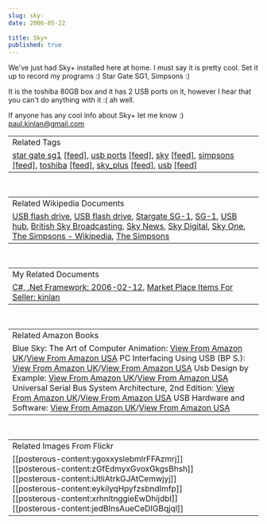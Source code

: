 ```yaml
---
slug: sky-
date: 2006-05-22
 
title: Sky+
published: true
---
```

We've just had Sky+ installed here at home.  I must say it is pretty cool.  Set it up to record my programs :)  Star Gate SG1, Simpsons :)<p />It is the toshiba 80GB box and it has 2 USB ports on it, however I hear that you can't do anything with it :( ah well.<p />If anyone has any cool info about Sky+ let me know :)<br /><a href="mailto:paul.kinlan@gmail.com">paul.kinlan@gmail.com</a><p /><table class="TechnoratiHead TagHeader">
<tr><td>Related Tags</td></tr>
<tr class="Technorati"><td>
<a href="http://www.kinlan.co.uk/tag/star%20gate%20sg1" class="Tag" rel="tag">star gate sg1</a> <a href="http://feeds.technorati.com/feed/posts/tag/star%20gate%20sg1" class="Tag">[feed]</a>, <a href="http://www.kinlan.co.uk/tag/usb%20ports" class="Tag" rel="tag">usb ports</a> <a href="http://feeds.technorati.com/feed/posts/tag/usb%20ports" class="Tag">[feed]</a>, <a href="http://www.kinlan.co.uk/tag/sky" class="Tag" rel="tag">sky</a> <a href="http://feeds.technorati.com/feed/posts/tag/sky" class="Tag">[feed]</a>, <a href="http://www.kinlan.co.uk/tag/simpsons" class="Tag" rel="tag">simpsons</a> <a href="http://feeds.technorati.com/feed/posts/tag/simpsons" class="Tag">[feed]</a>, <a href="http://www.kinlan.co.uk/tag/toshiba" class="Tag" rel="tag">toshiba</a> <a href="http://feeds.technorati.com/feed/posts/tag/toshiba" class="Tag">[feed]</a>, <a href="http://www.kinlan.co.uk/tag/sky_plus" class="Tag" rel="tag">sky_plus</a> <a href="http://feeds.technorati.com/feed/posts/tag/sky_plus" class="Tag">[feed]</a>, <a href="http://www.kinlan.co.uk/tag/usb" class="Tag" rel="tag">usb</a> <a href="http://feeds.technorati.com/feed/posts/tag/usb" class="Tag">[feed]</a>
</td></tr>
</table><br /><table class="TechnoratiHead TagHeader">
<tr><td>Related Wikipedia Documents</td></tr>
<tr class="Technorati"><td>
<a href="http://en.wikipedia.org/wiki/Keydrive" class="Tag" rel="tag">USB flash drive</a>, <a href="http://en.wikipedia.org/wiki/USB_flash_drive" class="Tag" rel="tag">USB flash drive</a>, <a href="http://en.wikipedia.org/wiki/Stargate_SG-1" class="Tag" rel="tag">Stargate SG-1</a>, <a href="http://en.wikipedia.org/wiki/SG1" class="Tag" rel="tag">SG-1</a>, <a href="http://en.wikipedia.org/wiki/USB_hub" class="Tag" rel="tag">USB hub</a>, <a href="http://en.wikipedia.org/wiki/British_Sky_Broadcasting" class="Tag" rel="tag">British Sky Broadcasting</a>, <a href="http://en.wikipedia.org/wiki/Sky_News" class="Tag" rel="tag">Sky News</a>, <a href="http://en.wikipedia.org/wiki/Sky_Digital" class="Tag" rel="tag">Sky Digital</a>, <a href="http://en.wikipedia.org/wiki/Sky_One" class="Tag" rel="tag">Sky One</a>, <a href="http://en.wikipedia.org/wiki/The_Simpsons" class="Tag" rel="tag">The Simpsons - Wikipedia</a>, <a href="http://en.wikipedia.org/wiki/Simpsons" class="Tag" rel="tag">The Simpsons</a>
</td></tr>
</table><br /><table class="TechnoratiHead TagHeader">
<tr><td>My Related Documents</td></tr>
<tr class="Technorati"><td>
<a href="http://www.kinlan.co.uk/archive/2006_02_12_dotnet-and-stuff_archive.html" class="Tag" rel="tag">C#, .Net Framework: 2006-02-12</a>, <a href="http://www.kinlan.co.uk/amazon/uk/A30C94ZTNLBKQM" class="Tag" rel="tag">Market Place Items For Seller: kinlan</a>
</td></tr>
</table><br /><table class="TechnoratiHead TagHeader">
<tr><td>Related Amazon Books</td></tr>
<tr class="Technorati"><td>Blue Sky: The Art of Computer Animation: <a href="http://www.amazon.co.uk/exec/obidos/redirect?tag=cnetfra-21&amp;link_code=xm2&amp;camp=2025&amp;creative=165953&amp;path=http://www.amazon.co.uk/gp/redirect.html%253fASIN=0810990695%2526tag=cnetfra-21%2526lcode=xm2%2526cID=2025%2526ccmID=165953%2526location=/o/ASIN/0810990695%25253FSubscriptionId=0CM2PVF6VAHJQKW5G782" class="Tag" rel="tag">View From Amazon UK</a>/<a href="http://www.amazon.com/exec/obidos/redirect?tag=cnetfra-20&amp;link_code=xm2&amp;camp=2025&amp;creative=165953&amp;path=http://www.amazon.com/gp/redirect.html%253fASIN=0810990695%2526tag=cnetfra-20%2526lcode=xm2%2526cID=2025%2526ccmID=165953%2526location=/o/ASIN/0810990695%25253FSubscriptionId=0CM2PVF6VAHJQKW5G782" class="Tag" rel="tag">View From Amazon USA</a> PC Interfacing Using USB (BP S.): <a href="http://www.amazon.co.uk/exec/obidos/redirect?tag=cnetfra-21&amp;link_code=xm2&amp;camp=2025&amp;creative=165953&amp;path=http://www.amazon.co.uk/gp/redirect.html%253fASIN=0859345351%2526tag=cnetfra-21%2526lcode=xm2%2526cID=2025%2526ccmID=165953%2526location=/o/ASIN/0859345351%25253FSubscriptionId=0CM2PVF6VAHJQKW5G782" class="Tag" rel="tag">View From Amazon UK</a>/<a href="http://www.amazon.com/exec/obidos/redirect?tag=cnetfra-20&amp;link_code=xm2&amp;camp=2025&amp;creative=165953&amp;path=http://www.amazon.com/gp/redirect.html%253fASIN=0859345351%2526tag=cnetfra-20%2526lcode=xm2%2526cID=2025%2526ccmID=165953%2526location=/o/ASIN/0859345351%25253FSubscriptionId=0CM2PVF6VAHJQKW5G782" class="Tag" rel="tag">View From Amazon USA</a> Usb Design by Example: <a href="http://www.amazon.co.uk/exec/obidos/redirect?tag=cnetfra-21&amp;link_code=xm2&amp;camp=2025&amp;creative=165953&amp;path=http://www.amazon.co.uk/gp/redirect.html%253fASIN=0970284659%2526tag=cnetfra-21%2526lcode=xm2%2526cID=2025%2526ccmID=165953%2526location=/o/ASIN/0970284659%25253FSubscriptionId=0CM2PVF6VAHJQKW5G782" class="Tag" rel="tag">View From Amazon UK</a>/<a href="http://www.amazon.com/exec/obidos/redirect?tag=cnetfra-20&amp;link_code=xm2&amp;camp=2025&amp;creative=165953&amp;path=http://www.amazon.com/gp/redirect.html%253fASIN=0970284659%2526tag=cnetfra-20%2526lcode=xm2%2526cID=2025%2526ccmID=165953%2526location=/o/ASIN/0970284659%25253FSubscriptionId=0CM2PVF6VAHJQKW5G782" class="Tag" rel="tag">View From Amazon USA</a> Universal Serial Bus System Architecture, 2nd Edition: <a href="http://www.amazon.co.uk/exec/obidos/redirect?tag=cnetfra-21&amp;link_code=xm2&amp;camp=2025&amp;creative=165953&amp;path=http://www.amazon.co.uk/gp/redirect.html%253fASIN=0201309750%2526tag=cnetfra-21%2526lcode=xm2%2526cID=2025%2526ccmID=165953%2526location=/o/ASIN/0201309750%25253FSubscriptionId=0CM2PVF6VAHJQKW5G782" class="Tag" rel="tag">View From Amazon UK</a>/<a href="http://www.amazon.com/exec/obidos/redirect?tag=cnetfra-20&amp;link_code=xm2&amp;camp=2025&amp;creative=165953&amp;path=http://www.amazon.com/gp/redirect.html%253fASIN=0201309750%2526tag=cnetfra-20%2526lcode=xm2%2526cID=2025%2526ccmID=165953%2526location=/o/ASIN/0201309750%25253FSubscriptionId=0CM2PVF6VAHJQKW5G782" class="Tag" rel="tag">View From Amazon USA</a> USB Hardware and Software: <a href="http://www.amazon.co.uk/exec/obidos/redirect?tag=cnetfra-21&amp;link_code=xm2&amp;camp=2025&amp;creative=165953&amp;path=http://www.amazon.co.uk/gp/redirect.html%253fASIN=092939237X%2526tag=cnetfra-21%2526lcode=xm2%2526cID=2025%2526ccmID=165953%2526location=/o/ASIN/092939237X%25253FSubscriptionId=0CM2PVF6VAHJQKW5G782" class="Tag" rel="tag">View From Amazon UK</a>/<a href="http://www.amazon.com/exec/obidos/redirect?tag=cnetfra-20&amp;link_code=xm2&amp;camp=2025&amp;creative=165953&amp;path=http://www.amazon.com/gp/redirect.html%253fASIN=092939237X%2526tag=cnetfra-20%2526lcode=xm2%2526cID=2025%2526ccmID=165953%2526location=/o/ASIN/092939237X%25253FSubscriptionId=0CM2PVF6VAHJQKW5G782" class="Tag" rel="tag">View From Amazon USA</a>
</td></tr>
</table><br /><table class="TechnoratiHead TagHeader">
<tr><td>Related Images From Flickr</td></tr>
<tr class="Technorati"><td>
<span style="float: left;">[[posterous-content:ygoxxyslebmlrFFAzmrj]]</span><span style="float: left;">[[posterous-content:zGfEdmyxGvoxGkgsBhsh]]</span><span style="float: left;">[[posterous-content:iJtliAtrkGJAtCemwjyj]]</span><span style="float: left;">[[posterous-content:eykilyqHpyfzsbndImfp]]</span><span style="float: left;">[[posterous-content:xrhnltnggieEwDhijdbI]]</span><span style="float: left;">[[posterous-content:jedBInsAueCeDIGBqjql]]</span>
</td></tr>
</table><div class="blogger-post-footer"><img class="posterous_download_image" src="https://blogger.googleusercontent.com/tracker/8109338-114831331011520065?l=www.kinlan.co.uk%2Findex.html" height="1" alt="" width="1" /></div>

